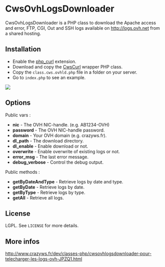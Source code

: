 # CwsOvhLogsDownloader

CwsOvhLogsDownloader is a PHP class to download the Apache access and error, FTP, CGI, Out and SSH logs available on http://logs.ovh.net from a shared hosting.

## Installation

* Enable the [php_curl](http://php.net/manual/en/book.curl.php) extension.
* Download and copy the [CwsCurl](https://github.com/crazy-max/CwsCurl) wrapper PHP class.
* Copy the ``class.cws.ovhld.php`` file in a folder on your server.
* Go to ``index.php`` to see an example.

![](http://static.crazyws.fr/resources/blog/2013/05/ovh-logs-downloader-php.png)

## Options

Public vars :

* **nic** - The OVH NIC-handle. (e.g. AB1234-OVH)
* **password** - The OVH NIC-handle password.
* **domain** - Your OVH domain (e.g. crazyws.fr).
* **dl_path** - The download directory.
* **dl_enable** - Enable download or not.
* **overwrite** - Enable overwrite of existing logs or not.
* **error_msg** - The last error message.
* **debug_verbose** - Control the debug output.

Public methods :

* **getByDateAndType** - Retrieve logs by date and type.
* **getByDate** - Retrieve logs by date.
* **getByType** - Retrieve logs by type.
* **getAll** - Retrieve all logs.

## License

LGPL. See ``LICENSE`` for more details.

## More infos

http://www.crazyws.fr/dev/classes-php/cwsovhlogsdownloader-pour-telecharger-les-logs-ovh-JPZQ1.html